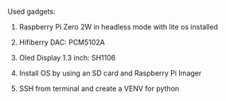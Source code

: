 Used gadgets:
1. Raspberry Pi Zero 2W in headless mode with lite os installed
2. Hifiberry DAC: PCM5102A
3. Oled Display 1.3 inch: SH1106

1. Install OS by using an SD card and Raspberry Pi Imager
2. SSH from terminal and create a VENV for python

